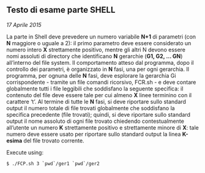## Testo di esame parte SHELL
*17 Aprile 2015*

La parte in Shell deve prevedere un numero variabile **N+1** di parametri (con **N** maggiore o uguale a 2): il primo parametro deve essere considerato un numero intero **X** strettamente positivo, mentre gli altri N devono essere nomi assoluti di directory che identificano **N** gerarchie (**G1, G2, … GN**) all’interno del file system.
Il comportamento atteso dal programma, dopo il controllo dei parametri, è organizzato in **N** fasi, una per ogni gerarchia.
Il programma, per ognuna delle **N** fasi, deve esplorare la gerarchia Gi corrispondente - tramite un file comandi ricorsivo, FCR.sh - e deve contare globalmente tutti i file leggibili che soddisfano la seguente specifica: il contenuto del file deve essere tale per cui almeno **X** linee terminino con il carattere ‘t’.
Al termine di tutte le **N** fasi, si deve riportare sullo standard output il numero totale di file trovati globalmente che soddisfano la specifica precedente (file trovati); quindi, si deve riportare sullo standard output il nome assoluto di ogni file trovato chiedendo contestualmente all’utente un numero **K** strettamente positivo e strettamente minore di **X**: tale numero deve essere usato per riportare sullo standard output la linea **K-esima** del file trovato corrente.

Execute using:
```console
$ ./FCP.sh 3 `pwd`/ger1 `pwd`/ger2
```